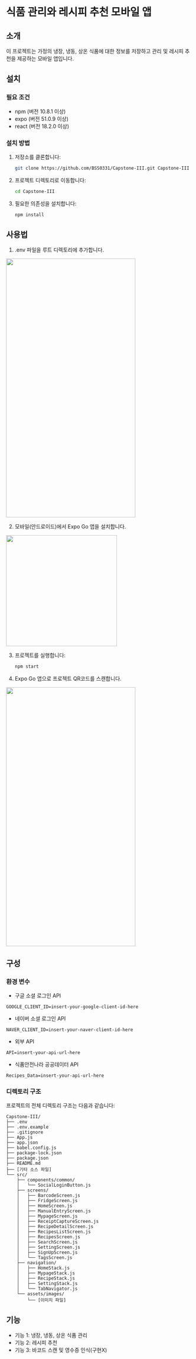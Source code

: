 # 식품 관리와 레시피 추천 모바일 앱

## 소개

이 프로젝트는 가정의 냉장, 냉동, 상온 식품에 대한 정보를 저장하고 관리 및 레시피 추천을 제공하는 모바일 앱입니다.

## 설치

### 필요 조건

- npm (버전 10.8.1 이상)
- expo (버전 51.0.9 이상)
- react (버전 18.2.0 이상)

### 설치 방법

1. 저장소를 클론합니다:
    ```bash
    git clone https://github.com/BSS0331/Capstone-III.git Capstone-III
    ```
2. 프로젝트 디렉토리로 이동합니다:
    ```bash
    cd Capstone-III
    ```
3. 필요한 의존성을 설치합니다:
    ```bash
    npm install
    ```

## 사용법

1. .env 파일을 루트 디렉토리에 추가합니다.
<img src="https://github.com/BSS0331/Capstone-III/assets/147461797/0d6c8da9-e5da-47af-bd02-8f73f9a2310b" width="350" height="700"/>

2. 모바일(안드로이드)에서 Expo Go 앱을 설치합니다.
<img src="https://github.com/BSS0331/Capstone-III/assets/147461797/d98babc6-1b00-4b17-b338-21a7f6237301" width="300" height="300"/>

3. 프로젝트를 실행합니다:
    ```bash
    npm start
    ```
4. Expo Go 앱으로 프로젝트 QR코드를 스캔합니다.
<img src="https://github.com/BSS0331/Capstone-III/assets/147461797/0be545be-1b7f-4ab4-ba3b-98c22493bd70" width="350" height="700"/>

## 구성

### 환경 변수
- 구글 소셜 로그인 API
```
GOOGLE_CLIENT_ID=insert-your-google-client-id-here
```
- 네이버 소셜 로그인 API
```
NAVER_CLIENT_ID=insert-your-naver-client-id-here
```
- 외부 API
```
API=insert-your-api-url-here
```
- 식품안전나라 공공데이터 API
```
Recipes_Data=insert-your-api-url-here
```

### 디렉토리 구조

프로젝트의 전체 디렉토리 구조는 다음과 같습니다:

```
Capstone-III/
├── .env
├── .env.example
├── .gitignore
├── App.js
├── app.json
├── babel.config.js
├── package-lock.json
├── package.json
├── README.md
├── [기타 소스 파일]
└── src/
    ├── components/common/
    │   └── SocialLoginButton.js
    ├── screens/
    │   ├── BarcodeScreen.js
    │   ├── FridgeScreen.js
    │   ├── HomeScreen.js
    │   ├── ManualEntryScreen.js
    │   ├── MypageScreen.js
    │   ├── ReceiptCaptureScreen.js
    │   ├── RecipeDetailScreen.js
    │   ├── RecipesListScreen.js
    │   ├── RecipesScreen.js
    │   ├── SearchScreen.js
    │   ├── SettingScreen.js
    │   ├── SignUpScreen.js
    │   └── TagsScreen.js
    ├── navigation/
    │   ├── HomeStack.js
    │   ├── MypageStack.js
    │   ├── RecipeStack.js
    │   ├── SettingStack.js
    │   └── TabNavigator.js
    └── assets/images/
        └── [이미지 파일]
```

## 기능

- 기능 1: 냉장, 냉동, 상온 식품 관리
- 기능 2: 레시피 추천
- 기능 3: 바코드 스캔 및 영수증 인식(구현X)
